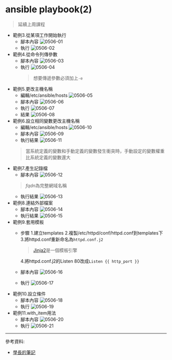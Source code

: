 # ansible playbook(2)
>延續上周課程
* 範例3.從某項工作開始執行
    * 腳本內容
        ![0506-01](./img/20200506/0506-01.png)
    * 執行
        ![0506-02](./img/20200506/0506-02.png)
* 範例4.從命令列傳參數
    * 腳本內容
        ![0506-03](./img/20200506/0506-03.png)
    * 執行
        ![0506-04](./img/20200506/0506-04.png)
        >想要傳遞參數必須加上`-e`
* 範例5.更改主機名稱
    * 編輯/etc/ansible/hosts
        ![0506-05](./img/20200506/0506-05.png)
    * 腳本內容
        ![0506-06](./img/20200506/0506-06.png)
    * 執行
        ![0506-07](./img/20200506/0506-07.png)
    * 結果
        ![0506-08](./img/20200506/0506-08.png)
* 範例6.設立相同變數更改主機名稱
    * 編輯/etc/ansible/hosts
        ![0506-10](./img/20200506/0506-10.png)
    * 腳本內容
        ![0506-09](./img/20200506/0506-09.png)
    * 執行結果
        ![0506-11](./img/20200506/0506-11.png)
    > 當系統定義的變數和手動定義的變數發生衝突時，手動設定的變數權重比系統定義的變數還大
* 範例7.產生記錄檔
    * 腳本內容
        ![0506-12](./img/20200506/0506-12.png)
    >*fqdn*為完整網域名稱
    * 執行結果
        ![0506-13](./img/20200506/0506-13.png)
* 範例8.連結外部檔案
    * 腳本內容
        ![0506-14](./img/20200506/0506-14.png)
    * 執行結果
        ![0506-15](./img/20200506/0506-15.png)
* 範例9.套用模板
    * 步驟
        1.建立templates
        2.複製/etc/httpd/conf/httpd.conf到templates下
        3.將httpd.conf重新命名為`httpd.conf.j2`
        > [Jinja2](http://docs.jinkan.org/docs/jinja2/)是一個模板引擎

        4.將httpd.conf.j2的Listen 80改成`Listen {{ http_port }}`
    * 腳本內容
        ![0506-16](./img/20200506/0506-16.png)
    * 執行
        ![0506-17](./img/20200506/0506-17.png)
* 範例10.設立條件
    * 腳本內容
        ![0506-18](./img/20200506/0506-18.png)
    * 執行
        ![0506-19](./img/20200506/0506-19.png)
* 範例11.with_item用法
    * 腳本內容
        ![0506-20](./img/20200506/0506-20.png)
    * 執行
        ![0506-21](./img/20200506/0506-21.png)
---
參考資料:
* [學長的筆記](https://github.com/istar0me/linux-note/blob/107-2/Ansible.md)
